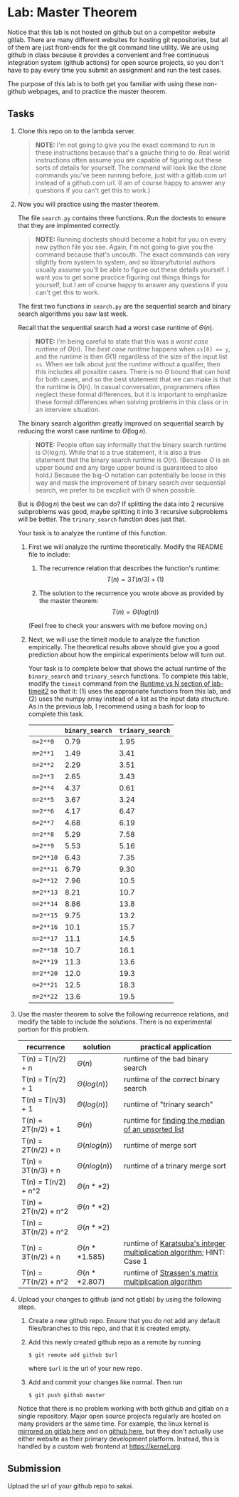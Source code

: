 # Lab: Master Theorem

Notice that this lab is not hosted on github but on a competitor website gitlab.
There are many different websites for hosting git repositories,
but all of them are just front-ends for the git command line utility.
We are using github in class because it provides a convenient and free continuous integration system (github actions) for open source projects,
so you don't have to pay every time you submit an assignment and run the test cases.

The purpose of this lab is to both get you familiar with using these non-github webpages, and to practice the master theorem.

## Tasks

1. Clone this repo on to the lambda server.

    > **NOTE:**
    > I'm not going to give you the exact command to run in these instructions because that's a gauche thing to do.
    > Real world instructions often assume you are capable of figuring out these sorts of details for yourself.
    > The command will look like the clone commands you've been running before, just with a gitlab.com url instead of a github.com url.
    > (I am of course happy to answer any questions if you can't get this to work.)

1. Now you will practice using the master theorem.

    The file `search.py` contains three functions.
    Run the doctests to ensure that they are implmented correctly.

    > **NOTE:**
    > Running doctests should become a habit for you on every new python file you see.
    > Again, I'm not going to give you the command because that's uncouth.
    > The exact commands can vary slightly from system to system,
    > and so library/tutorial authors usually assume you'll be able to figure out these details yourself.
    > I want you to get some practice figuring out things things for yourself,
    > but I am of course happy to answer any questions if you can't get this to work.

    The first two functions in `search.py` are the sequential search and binary search algorithms you saw last week.

    Recall that the sequential search had a worst case runtime of $\Theta(n)$.

    > **NOTE:**
    > I'm being careful to state that this was a *worst case runtime* of $\Theta(n)$.
    > The *best case runtime* happens when `xs[0] == y`,
    > and the runtime is then $\Theta(1)$ regardless of the size of the input list `xs`.
    > When we talk about just the *runtime* without a qualifer,
    > then this includes all possible cases.
    > There is no $\Theta$ bound that can hold for both cases,
    > and so the best statement that we can make is that the runtime is $O(n)$.
    > In casual conversation, programmers often neglect these formal differences,
    > but it is important to emphasize these formal differences when solving problems in this class or in an interview situation.

    The binary search algorithm greatly improved on sequential search by reducing the worst case runtime to $\Theta(\log n)$.

    > **NOTE:**
    > People often say informally that the binary search runtime is $O(\log n)$.
    > While that is a true statement, it is also a true statement that the binary search runtime is $O(n)$.
    > (Because $O$ is an upper bound and any large upper bound is guaranteed to also hold.)
    > Because the big-O notation can potentially be loose in this way and mask the improvement of binary search over sequential search,
    > we prefer to be excplicit with $\Theta$ when possible.

    But is $\Theta(\log n)$ the best we can do?
    If splitting the data into 2 recursive subproblems was good,
    maybe splitting it into 3 recursive subproblems will be better.
    The `trinary_search` function does just that.

    Your task is to analyze the runtime of this function.

    1. First we will analyze the runtime theoretically.
        Modify the README file to include:
    
        1. The recurrence relation that describes the function's runtime:
            $$T(n) = 3T(n/3) + (1)$$

        1. The solution to the recurrence you wrote above as provided by the master theorem:
            $$T(n) = \Theta(log(n))$$

        (Feel free to check your answers with me before moving on.)
    
    1. Next, we will use the timeit module to analyze the function empirically.
        The theoretical results above should give you a good prediction about how the empirical experiments below will turn out.

        Your task is to complete below that shows the actual runtime of the `binary_search` and `trinary_search` functions.
        To complete this table, modify the `timeit` command from the [Runtime vs N section of lab-timeit2](https://github.com/mikeizbicki/lab-timeit2#runtime-vs-n) so that it: (1) uses the appropriate functions from this lab, and (2) uses the numpy array instead of a list as the input data structure.
        As in the previous lab, I recommend using a bash for loop to complete this task.

        |                | `binary_search`               | `trinary_search`          |
        | -------------- | ----------------------------- | ------------------------- | 
        | `n=2**0`       |0.79                           |1.95                       |
        | `n=2**1`       |1.49                           |3.41                       |
        | `n=2**2`       |2.29                           |3.51                       |
        | `n=2**3`       |2.65                           |3.43                       |
        | `n=2**4`       |4.37                           |0.61                       |
        | `n=2**5`       |3.67                           |3.24                       |
        | `n=2**6`       |4.17                           |6.47                       |
        | `n=2**7`       |4.68                           |6.19                       |
        | `n=2**8`       |5.29                           |7.58                       |
        | `n=2**9`       |5.53                           |5.16                       |
        | `n=2**10`      |6.43                           |7.35                       |
        | `n=2**11`      |6.79                           |9.30                       |
        | `n=2**12`      |7.96                           |10.5                       |
        | `n=2**13`      |8.21                           |10.7                       |
        | `n=2**14`      |8.86                           |13.8                       |
        | `n=2**15`      |9.75                           |13.2                       |
        | `n=2**16`      |10.1                           |15.7                       |
        | `n=2**17`      |11.1                           |14.5                       |
        | `n=2**18`      |10.7                           |16.1                       |
        | `n=2**19`      |11.3                           |13.6                       |
        | `n=2**20`      |12.0                           |19.3                       |
        | `n=2**21`      |12.5                           |18.3                       |
        | `n=2**22`      |13.6                           |19.5                       |


1. Use the master theorem to solve the following recurrence relations,
    and modify the table to include the solutions.
    There is no experimental portion for this problem.

    | recurrence           | solution                       | practical application                     |
    | -------------------- | ------------------------------ | ----------------------------------------- |
    | T(n) = T(n/2) + n    | $\Theta(n                    )$ | runtime of the bad binary search          |
    | T(n) = T(n/2) + 1    | $\Theta(log(n)                    )$ | runtime of the correct binary search      |
    | T(n) = T(n/3) + 1    | $\Theta(log(n)                    )$ | runtime of "trinary search"               |
    | T(n) = 2T(n/2) + 1   | $\Theta(n                    )$ | runtime for [finding the median of an unsorted list](https://en.wikipedia.org/wiki/Quickselect) |
    | T(n) = 2T(n/2) + n   | $\Theta(nlog(n)                    )$ | runtime of merge sort                     |
    | T(n) = 3T(n/3) + n   | $\Theta(nlog(n)                    )$ | runtime of a trinary merge sort           |
    | T(n) = T(n/2) + n^2  | $\Theta(n**2                    )$ |                                           |
    | T(n) = 2T(n/2) + n^2 | $\Theta(n**2                    )$ |                                           |
    | T(n) = 3T(n/2) + n^2 | $\Theta(n**2                    )$ |                                           |
    | T(n) = 3T(n/2) + n   | $\Theta(n**1.585                   )$ | runtime of [Karatsuba's integer multiplication algorithm](https://en.wikipedia.org/wiki/Karatsuba_algorithm); HINT: Case 1 |
    | T(n) = 7T(n/2) + n^2 | $\Theta(n**2.807                    )$ | runtime of [Strassen's matrix multiplication algorithm](https://en.wikipedia.org/wiki/Strassen_algorithm) |

1. Upload your changes to github (and not gitlab) by using the following steps.

    1. Create a new github repo.
        Ensure that you do not add any default files/branches to this repo, and that it is created empty.

    1. Add this newly created github repo as a remote by running
        ```
        $ git remote add github $url
        ```
        where `$url` is the url of your new repo.

    1. Add and commit your changes like normal.
        Then run
        ```
        $ git push github master
        ```
    
    Notice that there is no problem working with both github and gitlab on a single repository.
    Major open source projects regularly are hosted on many providers ar the same time.
    For example, the linux kernel is [mirrored on gitlab here](https://gitlab.com/linux-kernel/linux) and on [github here](https://github.com/torvalds/linux),
    but they don't actually use either website as their primary development platform.
    Instead, this is handled by a custom web frontend at <https://kernel.org>.

## Submission

Upload the url of your github repo to sakai.
